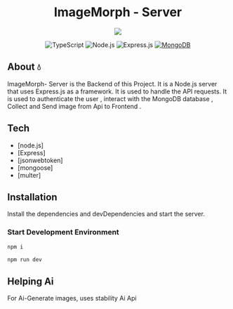 <h1 align="center">ImageMorph - Server</h1> 


<div align="center">


<img src="https://img.shields.io/npm/v/npm.svg?logo=nodedotjs"/>


![TypeScript](https://img.shields.io/badge/typetcript-%2320232a.svg?style=for-the-badge&logo=typescript&logoColor=%fff)
![Node.js](https://img.shields.io/badge/Node.js-%2320232a?style=for-the-badge&logo=node.js&logoColor=43853D)
![Express.js](https://img.shields.io/badge/express-%2320232a.svg?style=for-the-badge&logo=express&logoColor=%23F7DF1E)
[![MongoDB](https://img.shields.io/badge/MongoDB-%234ea94b.svg?logo=mongodb&logoColor=white)](#)

</div>

## About 💧
ImageMorph- Server is the Backend of this Project. It is a Node.js server that uses Express.js as a framework. It is used to handle the API requests. It is used to authenticate the user , interact with the MongoDB database , Collect and Send image from Api to Frontend .


## Tech

- [node.js] 
- [Express] 
- [jsonwebtoken] 
- [mongoose] 
- [multer] 



## Installation

Install the dependencies and devDependencies and start the server.

### Start Development Environment

```sh
npm i

npm run dev
```

## Helping Ai

For Ai-Generate images, uses stability Ai Api